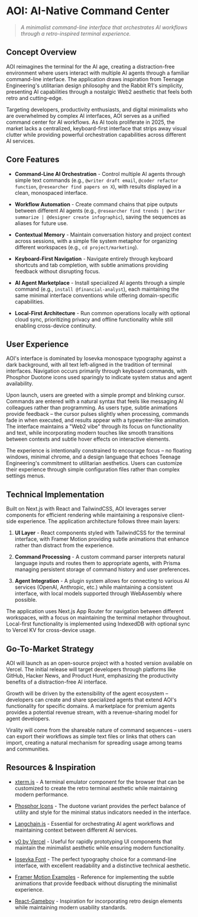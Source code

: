 # **AOI: AI-Native Command Center**

> *A minimalist command-line interface that orchestrates AI workflows through a retro-inspired terminal experience.*

## Concept Overview
AOI reimagines the terminal for the AI age, creating a distraction-free environment where users interact with multiple AI agents through a familiar command-line interface. The application draws inspiration from Teenage Engineering's utilitarian design philosophy and the Rabbit R1's simplicity, presenting AI capabilities through a nostalgic Web2 aesthetic that feels both retro and cutting-edge.

Targeting developers, productivity enthusiasts, and digital minimalists who are overwhelmed by complex AI interfaces, AOI serves as a unified command center for AI workflows. As AI tools proliferate in 2025, the market lacks a centralized, keyboard-first interface that strips away visual clutter while providing powerful orchestration capabilities across different AI services.

## Core Features

* **Command-Line AI Orchestration** - Control multiple AI agents through simple text commands (e.g., `@writer draft email`, `@coder refactor function`, `@researcher find papers on X`), with results displayed in a clean, monospaced interface.

* **Workflow Automation** - Create command chains that pipe outputs between different AI agents (e.g., `@researcher find trends | @writer summarize | @designer create infographic`), saving the sequences as aliases for future use.

* **Contextual Memory** - Maintain conversation history and project context across sessions, with a simple file system metaphor for organizing different workspaces (e.g., `cd project/marketing`).

* **Keyboard-First Navigation** - Navigate entirely through keyboard shortcuts and tab completion, with subtle animations providing feedback without disrupting focus.

* **AI Agent Marketplace** - Install specialized AI agents through a simple command (e.g., `install @financial-analyst`), each maintaining the same minimal interface conventions while offering domain-specific capabilities.

* **Local-First Architecture** - Run common operations locally with optional cloud sync, prioritizing privacy and offline functionality while still enabling cross-device continuity.

## User Experience
AOI's interface is dominated by Iosevka monospace typography against a dark background, with all text left-aligned in the tradition of terminal interfaces. Navigation occurs primarily through keyboard commands, with Phosphor Duotone icons used sparingly to indicate system status and agent availability. 

Upon launch, users are greeted with a simple prompt and blinking cursor. Commands are entered with a natural syntax that feels like messaging AI colleagues rather than programming. As users type, subtle animations provide feedback – the cursor pulses slightly when processing, commands fade in when executed, and results appear with a typewriter-like animation. The interface maintains a "Web2 vibe" through its focus on functionality and text, while incorporating modern touches like smooth transitions between contexts and subtle hover effects on interactive elements.

The experience is intentionally constrained to encourage focus – no floating windows, minimal chrome, and a design language that echoes Teenage Engineering's commitment to utilitarian aesthetics. Users can customize their experience through simple configuration files rather than complex settings menus.

## Technical Implementation
Built on Next.js with React and TailwindCSS, AOI leverages server components for efficient rendering while maintaining a responsive client-side experience. The application architecture follows three main layers:

1. **UI Layer** - React components styled with TailwindCSS for the terminal interface, with Framer Motion providing subtle animations that enhance rather than distract from the experience.

2. **Command Processing** - A custom command parser interprets natural language inputs and routes them to appropriate agents, with Prisma managing persistent storage of command history and user preferences.

3. **Agent Integration** - A plugin system allows for connecting to various AI services (OpenAI, Anthropic, etc.) while maintaining a consistent interface, with local models supported through WebAssembly where possible.

The application uses Next.js App Router for navigation between different workspaces, with a focus on maintaining the terminal metaphor throughout. Local-first functionality is implemented using IndexedDB with optional sync to Vercel KV for cross-device usage.

## Go-To-Market Strategy
AOI will launch as an open-source project with a hosted version available on Vercel. The initial release will target developers through platforms like GitHub, Hacker News, and Product Hunt, emphasizing the productivity benefits of a distraction-free AI interface. 

Growth will be driven by the extensibility of the agent ecosystem – developers can create and share specialized agents that extend AOI's functionality for specific domains. A marketplace for premium agents provides a potential revenue stream, with a revenue-sharing model for agent developers.

Virality will come from the shareable nature of command sequences – users can export their workflows as simple text files or links that others can import, creating a natural mechanism for spreading usage among teams and communities.

## Resources & Inspiration
- [xterm.js](https://xtermjs.org/) - A terminal emulator component for the browser that can be customized to create the retro terminal aesthetic while maintaining modern performance.

- [Phosphor Icons](https://phosphoricons.com/) - The duotone variant provides the perfect balance of utility and style for the minimal status indicators needed in the interface.

- [Langchain.js](https://js.langchain.com/docs/) - Essential for orchestrating AI agent workflows and maintaining context between different AI services.

- [v0 by Vercel](https://v0.dev/) - Useful for rapidly prototyping UI components that maintain the minimalist aesthetic while ensuring modern functionality.

- [Iosevka Font](https://typeof.net/Iosevka/) - The perfect typography choice for a command-line interface, with excellent readability and a distinctive technical aesthetic.

- [Framer Motion Examples](https://www.framer.com/motion/examples/) - Reference for implementing the subtle animations that provide feedback without disrupting the minimalist experience.

- [React-Gameboy](https://github.com/pixelkritzel/react-gameboy) - Inspiration for incorporating retro design elements while maintaining modern usability standards.